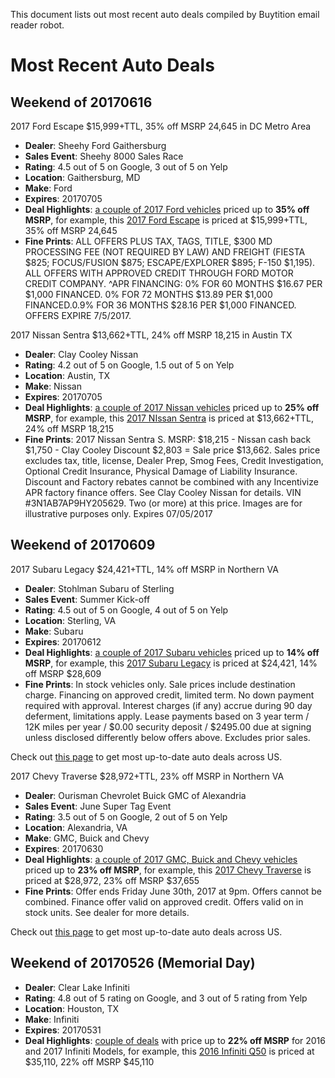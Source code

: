 This document lists out most recent auto deals compiled by Buytition email reader robot.

# Most Recent Auto Deals

## Weekend of 20170616

2017 Ford Escape $15,999+TTL, 35% off MSRP 24,645 in DC Metro Area

* **Dealer**: Sheehy Ford Gaithersburg
* **Sales Event**: Sheehy 8000 Sales Race 
* **Rating**: 4.5 out of 5 on Google, 3 out of 5 on Yelp
* **Location**: Gaithersburg, MD
* **Make**: Ford
* **Expires**: 20170705
* **Deal Highlights**: [a couple of 2017 Ford vehicles](http://buytition.com/web/dashboard.php#/my_quotes?zip5=&kw=&dmid=7829&qtdt=2017-06-16) priced up to **35% off MSRP**, for example, this [2017 Ford Escape](http://buytition.com/web/dashboard.php#/my_quotes?zip5=&kw=&dmid=7829&qtdt=2017-06-16&quote_id=42225_1276) is priced at $15,999+TTL, 35% off MSRP 24,645
* **Fine Prints**: ALL OFFERS PLUS TAX, TAGS, TITLE, $300 MD PROCESSING FEE (NOT REQUIRED BY LAW) AND FREIGHT (FIESTA $825; FOCUS/FUSION $875; ESCAPE/EXPLORER $895; F-150 $1,195). ALL OFFERS WITH APPROVED CREDIT THROUGH FORD MOTOR CREDIT COMPANY. ^APR FINANCING: 0% FOR 60 MONTHS $16.67 PER $1,000 FINANCED. 0% FOR 72 MONTHS $13.89 PER $1,000 FINANCED.0.9% FOR 36 MONTHS $28.16 PER $1,000 FINANCED. OFFERS EXPIRE 7/5/2017.

2017 Nissan Sentra $13,662+TTL, 24% off MSRP 18,215 in Austin TX

* **Dealer**: Clay Cooley Nissan
* **Rating**: 4.2 out of 5 on Google, 1.5 out of 5 on Yelp
* **Location**: Austin, TX
* **Make**: Nissan
* **Expires**: 20170705
* **Deal Highlights**: [a couple of 2017 Nissan vehicles](http://buytition.com/web/dashboard.php#/all_quotes?zip5=&kw=&dmid=1499&qtdt=) priced up to **25% off MSRP**, for example, this [2017 NIssan Sentra](http://buytition.com/web/dashboard.php#/all_quotes?zip5=&kw=&dmid=&qtdt=&quote_id=42073_2546) is priced at $13,662+TTL, 24% off MSRP 18,215
* **Fine Prints**: 2017 Nissan Sentra S. MSRP: $18,215 - Nissan cash back $1,750 - Clay Cooley Discount $2,803 = Sale price $13,662. Sales price excludes tax, title, license, Dealer Prep, Smog Fees, Credit Investigation, Optional Credit Insurance, Physical Damage of Liability Insurance. Discount and Factory rebates cannot be combined with any Incentivize APR factory finance offers. See Clay Cooley Nissan for details. VIN #3N1AB7AP9HY205629. Two (or more) at this price. Images are for illustrative purposes only. Expires 07/05/2017

## Weekend of 20170609

2017 Subaru Legacy $24,421+TTL, 14% off MSRP in Northern VA

* **Dealer**: Stohlman Subaru of Sterling
* **Sales Event**: Summer Kick-off 
* **Rating**: 4.5 out of 5 on Google, 4 out of 5 on Yelp
* **Location**: Sterling, VA
* **Make**: Subaru
* **Expires**: 20170612
* **Deal Highlights**: [a couple of 2017 Subaru vehicles](http://buytition.com/web/dashboard.php#/all_quotes?zip5=&kw=&dmid=10762106&qtdt=2017-06-07) priced up to **14% off MSRP**, for example, this [2017 Subaru Legacy](http://buytition.com/web/dashboard.php#/all_quotes?zip5=75150&kw=&dmid=10762106&qtdt=2017-06-07&quote_id=41767_1140) is priced at $24,421, 14% off MSRP $28,609
* **Fine Prints**: In stock vehicles only. Sale prices include destination charge. Financing on approved credit, limited term. No down payment required with approval. Interest charges (if any) accrue during 90 day deferment, limitations apply. Lease payments based on 3 year term / 12K miles per year / $0.00 security deposit / $2495.00 due at signing unless disclosed differently below offers above. Excludes prior sales.

Check out [this page](https://github.com/Buytition/Auto-Deals-Across-US/blob/master/auto-deals-recent.md#most-recent-auto-deals) to get most up-to-date auto deals across US.

2017 Chevy Traverse $28,972+TTL, 23% off MSRP in Northern VA

* **Dealer**: Ourisman Chevrolet Buick GMC of Alexandria
* **Sales Event**: June Super Tag Event
* **Rating**: 3.5 out of 5 on Google, 2 out of 5 on Yelp
* **Location**: Alexandria, VA
* **Make**: GMC, Buick and Chevy
* **Expires**: 20170630
* **Deal Highlights**: [a couple of 2017 GMC, Buick and Chevy vehicles](http://buytition.com/web/dashboard.php#/all_quotes?zip5=75150&kw=&dmid=7427&qtdt=2017-06-07) priced up to **23% off MSRP**, for example, this [2017 Chevy Traverse](http://buytition.com/web/dashboard.php#/all_quotes?zip5=75150&kw=&dmid=7427&qtdt=2017-06-07&quote_id=41766_393) is priced at $28,972, 23% off MSRP $37,655
* **Fine Prints**: Offer ends Friday June 30th, 2017 at 9pm. Offers cannot be combined. Finance offer valid on approved credit. Offers valid on in stock units. See dealer for more details.

Check out [this page](https://github.com/Buytition/Auto-Deals-Across-US/blob/master/auto-deals-recent.md#most-recent-auto-deals) to get most up-to-date auto deals across US.

## Weekend of 20170526 (Memorial Day)

* **Dealer**: Clear Lake Infiniti
* **Rating**: 4.8 out of 5 rating on Google, and 3 out of 5 rating from Yelp
* **Location**: Houston, TX
* **Make**: Infiniti
* **Expires**: 20170531
* **Deal Highlights**: [couple of deals](http://buytition.com/web/dashboard.php#/all_quotes?zip5=&kw=&dmid=2448) with price up to **22% off MSRP** for 2016 and 2017 Infiniti Models, for example, this [2016 Infiniti Q50](http://buytition.com/web/dashboard.php#/all_quotes?quote_id=41432_1763) is priced at $35,110, 22% off MSRP $45,110
